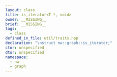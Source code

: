 ```yaml
---
layout: class
title: is_iterator<T *, void>
owner: __MISSING__
brief: __MISSING__
tags:
  - class
defined_in_file: util/traits.hpp
declaration: "\nstruct nw::graph::is_iterator;"
ctor: unspecified
dtor: unspecified
namespace:
  - nw
  - graph
---
```


```{index}  is_iterator<T *, void>
```


